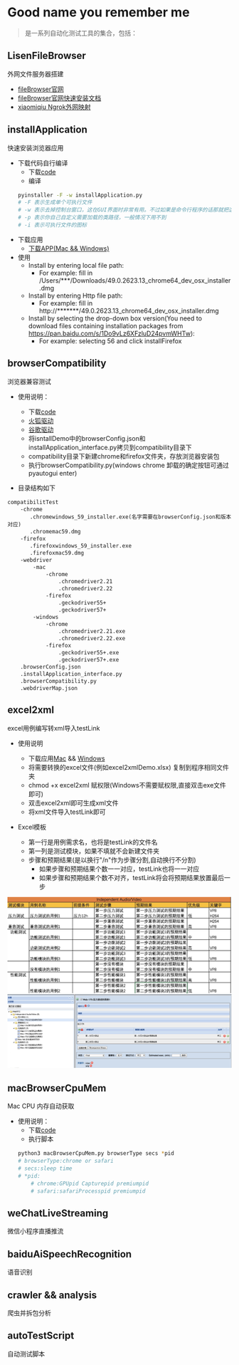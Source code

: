 # Good name you remember me

> 是一系列自动化测试工具的集合，包括：

## LisenFileBrowser
外网文件服务器搭建
* [fileBrowser官网](https://filebrowser.github.io/)
* [fileBrowser官网快速安装文档](https://filebrowser.github.io/quick-start/)
* [xiaomiqiu Ngrok外网映射](http://ngrok.ciqiuwl.cn/)

## installApplication
快速安装浏览器应用
- 下载代码自行编译
	* 下载[code](https://github.com/lisen886/Good-name-you-remember-me/tree/master/installDemo)
	* 编译
	``` bash 
	pyinstaller -F -w installApplication.py
	# -F 表示生成单个可执行文件
  	# -w 表示去掉控制台窗口，这在GUI界面时非常有用。不过如果是命令行程序的话那就把这个选项删除吧！
	# -p 表示你自己自定义需要加载的类路径，一般情况下用不到
	# -i 表示可执行文件的图标
	```
- 下载应用
	* [下载APP(Mac && Windows)](https://github.com/lisen886/Good-name-you-remember-me/releases) 
- 使用
	* Install by entering local file path:
    	* For example: fill in /Users/***/Downloads/49.0.2623.13_chrome64_dev_osx_installer.dmg
	* Install by entering Http file path:
		* For example: fill in http://*******/49.0.2623.13_chrome64_dev_osx_installer.dmg
	* Install by selecting the drop-down box version(You need to download files containing installation packages from https://pan.baidu.com/s/1Do9vLz6XFzluD24pvmWHTw):
		* For example: selecting 56 and click installFirefox

## browserCompatibility
浏览器兼容测试

* 使用说明：
	- 下载[code](https://github.com/lisen886/Good-name-you-remember-me/tree/master/compatibilityTest)
	- [火狐驱动](https://github.com/mozilla/geckodriver/releases)
	- [谷歌驱动](https://blog.csdn.net/huilan_same/article/details/51896672?locationNum=11&fps=1)
	- 将isntallDemo中的browserConfig.json和installApplication_interface.py拷贝到compatibility目录下
	- compatibility目录下新建chrome和firefox文件夹，存放浏览器安装包
	- 执行browserCompatibility.py(windows chrome 卸载的确定按钮可通过pyautogui enter)


* 目录结构如下
```
compatibilitTest
    -chrome
       .chromewindows_59_installer.exe(名字需要在browserConfig.json和版本对应)
       .chromemac59.dmg
    -firefox
       .firefoxwindows_59_installer.exe
       .firefoxmac59.dmg
    -webdriver
        -mac
            -chrome
                .chromedriver2.21
                .chromedriver2.22
            -firefox
                .geckodriver55+
                .geckodriver57+
        -windows
            -chrome
                .chromedriver2.21.exe
                .chromedriver2.22.exe
            -firefox
                .geckodriver55+.exe
                .geckodriver57+.exe
    .browserConfig.json
    .installApplication_interface.py
    .browserCompatibility.py
    .webdriverMap.json
```

## excel2xml
excel用例编写转xml导入testLink
* 使用说明
	- 下载应用[Mac](https://github.com/lisen886/Good-name-you-remember-me/blob/master/excel2xml/excel2xml) && [Windows](https://github.com/lisen886/Good-name-you-remember-me/blob/master/excel2xml/excel2xml.exe)
	- 将需要转换的excel文件(例如excel2xmlDemo.xlsx) 复制到程序相同文件夹
	- chmod +x excel2xml 赋权限(Windows不需要赋权限,直接双击exe文件即可)
	- 双击excel2xml即可生成xml文件
	- 将xml文件导入testLink即可

* Excel模板
  - 第一行是用例需求名，也将是testLink的文件名
  - 第一列是测试模块，如果不填就不会新建文件夹
  - 步骤和预期结果(是以换行"/n"作为步骤分割,自动换行不分割)
    * 如果步骤和预期结果个数一一对应，testLink也将一一对应
    * 如果步骤和预期结果个数不对齐，testLink将会将预期结果放置最后一步

![excel](../jpeg/excel.png)
![testlink](../jpeg/testLink.png)

## macBrowserCpuMem
Mac CPU 内存自动获取
* 使用说明：
	- 下载[code](https://github.com/lisen886/Good-name-you-remember-me/blob/master/autoTest/macBrowserCpuMem.py)
	- 执行脚本
	``` bash 
	python3 macBrowserCpuMem.py browserType secs *pid
    # browserType:chrome or safari
    # secs:sleep time
    # *pid:
    	# chrome:GPUpid Capturepid premiumpid
        # safari:safariProcesspid premiumpid
	```

## weChatLiveStreaming
微信小程序直播推流

## baiduAiSpeechRecognition
语音识别

## crawler && analysis
爬虫并拆包分析

## autoTestScript
自动测试脚本